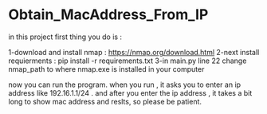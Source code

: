 # Obtain_MacAddress_From_IP

in this project first thing you do is : 

1-download and install nmap : https://nmap.org/download.html 2-next install requierments : pip install -r requirements.txt 3-in main.py line 22 change nmap_path to where nmap.exe is installed in your computer

now you can run the program. when you run , it asks you to enter an ip address like 192.16.1.1/24 . and after you enter the ip address , it takes a bit long to show mac address and reslts, so please be patient.
